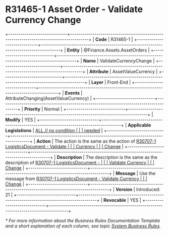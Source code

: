 ﻿---
erp.type: front-end-business-rule
erp.entity: Finance.Assets.AssetOrders
---

# R31465-1 Asset Order - Validate Currency Change
+-----------------------------+---------------------------------------------------------------------------------------+
| **Code**                    | R31465-1                                                                              |
+-----------------------------+---------------------------------------------------------------------------------------+
| **Entity**                  | @Finance.Assets.AssetOrders                                                           |
+-----------------------------+---------------------------------------------------------------------------------------+
| **Name**                    | ValidateCurrencyChange                                                                |
+-----------------------------+---------------------------------------------------------------------------------------+
| **Attribute**               | AssetValueCurrency                                                                    |
+-----------------------------+---------------------------------------------------------------------------------------+
| **Layer**                   | Front-End                                                                             |
+-----------------------------+---------------------------------------------------------------------------------------+
| **Events**                  | AttributeChanging(AssetValueCurrency)                                                 |
+-----------------------------+---------------------------------------------------------------------------------------+
| **Priority**                | Normal                                                                                |
+-----------------------------+---------------------------------------------------------------------------------------+
| **Modify**                  | YES                                                                                   |
+-----------------------------+---------------------------------------------------------------------------------------+
| **Applicable Legislations** | [ALL // no condition                                                                  |
|                             | needed](xref:applicable-legislations)                                                 |
+-----------------------------+---------------------------------------------------------------------------------------+
| **Action**                  | The action is the same as the action of [R30707-1 LogisticsDocument - Validate        |
|                             | Currency                                                                              |
|                             | Change](R30707-1.md)                                                                  |
+-----------------------------+---------------------------------------------------------------------------------------+
| **Description**             | The description is the same as the description of [R30707-1 LogisticsDocument -       |
|                             | Validate Currency                                                                     |
|                             | Change]((R30707-1.md))                                                                |
+-----------------------------+---------------------------------------------------------------------------------------+
| **Message**                 | Use the message from [R30707-1 LogisticsDocument - Validate Currency                  |
|                             | Change]((R30707-1.md))                                                                |
+-----------------------------+---------------------------------------------------------------------------------------+
| **Version**                 | Introduced: 21                                                                        |
+-----------------------------+---------------------------------------------------------------------------------------+
| **Revocable**               | YES                                                                                   |
+-----------------------------+---------------------------------------------------------------------------------------+

*\* For more information about the Business Rules Documentation Template and a short explanation of each column, see
topic [System Business Rules](../templates/template-description-system-business-rules.md).*
